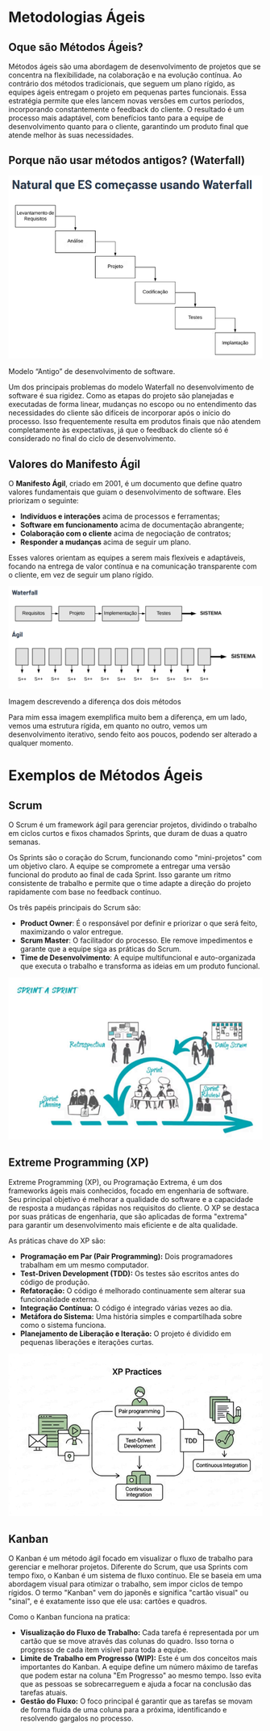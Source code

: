 # Metodologias Ágeis

## Oque são Métodos Ágeis?

Métodos ágeis são uma abordagem de desenvolvimento de projetos que se concentra na flexibilidade, na colaboração e na evolução contínua. Ao contrário dos métodos tradicionais, que seguem um plano rígido, as equipes ágeis entregam o projeto em pequenas partes funcionais. Essa estratégia permite que eles lancem novas versões em curtos períodos, incorporando constantemente o feedback do cliente. O resultado é um processo mais adaptável, com benefícios tanto para a equipe de desenvolvimento quanto para o cliente, garantindo um produto final que atende melhor às suas necessidades.

## Porque não usar métodos antigos? (Waterfall)

![image.png](image.png)

Modelo “Antigo” de desenvolvimento de software.

Um dos principais problemas do modelo Waterfall no desenvolvimento de software é sua rigidez. Como as etapas do projeto são planejadas e executadas de forma linear, mudanças no escopo ou no entendimento das necessidades do cliente são difíceis de incorporar após o início do processo. Isso frequentemente resulta em produtos finais que não atendem completamente às expectativas, já que o feedback do cliente só é considerado no final do ciclo de desenvolvimento.

## Valores do Manifesto Ágil

O **Manifesto Ágil**, criado em 2001, é um documento que define quatro valores fundamentais que guiam o desenvolvimento de software. Eles priorizam o seguinte:

- **Indivíduos e interações** acima de processos e ferramentas;
- **Software em funcionamento** acima de documentação abrangente;
- **Colaboração com o cliente** acima de negociação de contratos;
- **Responder a mudanças** acima de seguir um plano.

Esses valores orientam as equipes a serem mais flexíveis e adaptáveis, focando na entrega de valor contínua e na comunicação transparente com o cliente, em vez de seguir um plano rígido.

![image.png](image%201.png)

Imagem descrevendo a diferença dos dois métodos

Para mim essa imagem exemplifica muito bem a diferença, em um lado, vemos uma estrutura rígida, em quanto no outro, vemos um desenvolvimento iterativo, sendo feito aos poucos, podendo ser alterado a qualquer momento.

# Exemplos de Métodos Ágeis

## Scrum

O Scrum é um framework ágil para gerenciar projetos, dividindo o trabalho em ciclos curtos e fixos chamados Sprints, que duram de duas a quatro semanas.

Os Sprints são o coração do Scrum, funcionando como "mini-projetos" com um objetivo claro. A equipe se compromete a entregar uma versão funcional do produto ao final de cada Sprint. Isso garante um ritmo consistente de trabalho e permite que o time adapte a direção do projeto rapidamente com base no feedback contínuo.

Os três papéis principais do Scrum são:

- **Product Owner**: É o responsável por definir e priorizar o que será feito, maximizando o valor entregue.
- **Scrum Master**: O facilitador do processo. Ele remove impedimentos e garante que a equipe siga as práticas do Scrum.
- **Time de Desenvolvimento**: A equipe multifuncional e auto-organizada que executa o trabalho e transforma as ideias em um produto funcional.

![image.png](image%202.png)

## Extreme Programming (XP)

Extreme Programming (XP), ou Programação Extrema, é um dos frameworks ágeis mais conhecidos, focado em engenharia de software. Seu principal objetivo é melhorar a qualidade do software e a capacidade de resposta a mudanças rápidas nos requisitos do cliente. O XP se destaca por suas práticas de engenharia, que são aplicadas de forma "extrema" para garantir um desenvolvimento mais eficiente e de alta qualidade.

As práticas chave do XP são:

- **Programação em Par (Pair Programming):** Dois programadores trabalham em um mesmo computador.
- **Test-Driven Development (TDD):** Os testes são escritos antes do código de produção.
- **Refatoração:** O código é melhorado continuamente sem alterar sua funcionalidade externa.
- **Integração Contínua:** O código é integrado várias vezes ao dia.
- **Metáfora do Sistema:** Uma história simples e compartilhada sobre como o sistema funciona.
- **Planejamento de Liberação e Iteração:** O projeto é dividido em pequenas liberações e iterações curtas.

![image.png](image%203.png)

## Kanban

O Kanban é um método ágil focado em visualizar o fluxo de trabalho para gerenciar e melhorar projetos. Diferente do Scrum, que usa Sprints com tempo fixo, o Kanban é um sistema de fluxo contínuo. Ele se baseia em uma abordagem visual para otimizar o trabalho, sem impor ciclos de tempo rígidos. O termo "Kanban" vem do japonês e significa "cartão visual" ou "sinal", e é exatamente isso que ele usa: cartões e quadros.

Como o Kanban funciona na pratica:

- **Visualização do Fluxo de Trabalho:** Cada tarefa é representada por um cartão que se move através das colunas do quadro. Isso torna o progresso de cada item visível para toda a equipe.
- **Limite de Trabalho em Progresso (WIP):** Este é um dos conceitos mais importantes do Kanban. A equipe define um número máximo de tarefas que podem estar na coluna "Em Progresso" ao mesmo tempo. Isso evita que as pessoas se sobrecarreguem e ajuda a focar na conclusão das tarefas atuais.
- **Gestão do Fluxo:** O foco principal é garantir que as tarefas se movam de forma fluida de uma coluna para a próxima, identificando e resolvendo gargalos no processo.